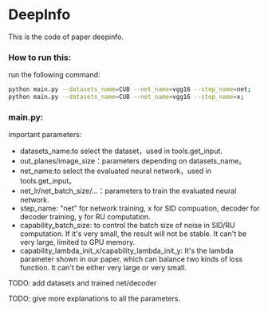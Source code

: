 # DeepInfo 

This is the code of paper deepinfo.

### How to run this:

run the following command:

```bash
python main.py --datasets_name=CUB --net_name=vgg16 --step_name=net;
python main.py --datasets_name=CUB --net_name=vgg16 --step_name=x;
```

### main.py:

important parameters:
* datasets_name:to select the dataset，used in tools.get_input.
* out_planes/image_size：parameters depending on datasets_name。
* net_name:to select the evaluated neural network，used in tools.get_input。
* net_lr/net_batch_size/...：parameters to train the evaluated neural network.
* step_name: "net" for network training, x for SID compuation, decoder for decoder training, y for RU computation.
* capability_batch_size: to control the batch size of noise in SID/RU computation. If it's very small, the result will not be stable. It can't be very large, limited to GPU memory.
* capability_lambda_init_x/capability_lambda_init_y: It's the lambda parameter shown in our paper, which can balance two kinds of loss function. It can't be either very large or very small.

TODO: add datasets and trained net/decoder

TODO: give more explanations to all the parameters.

